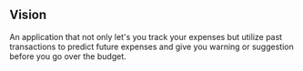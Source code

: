## Vision

An application that not only let's you track your expenses but utilize past transactions to predict future expenses and give you warning or suggestion before you go over the budget.


